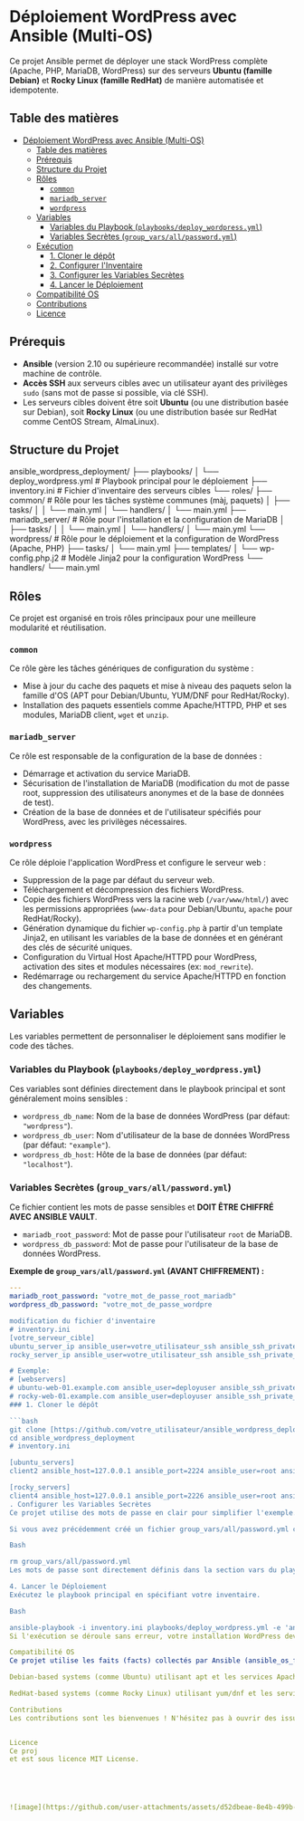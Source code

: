 # Déploiement WordPress avec Ansible (Multi-OS)

Ce projet Ansible permet de déployer une stack WordPress complète (Apache, PHP, MariaDB, WordPress) sur des serveurs **Ubuntu (famille Debian)** et **Rocky Linux (famille RedHat)** de manière automatisée et idempotente.

## Table des matières

- [Déploiement WordPress avec Ansible (Multi-OS)](#déploiement-wordpress-avec-ansible-multi-os)
  - [Table des matières](#table-des-matières)
  - [Prérequis](#prérequis)
  - [Structure du Projet](#structure-du-projet)
  - [Rôles](#rôles)
    - [`common`](#common)
    - [`mariadb_server`](#mariadb_server)
    - [`wordpress`](#wordpress)
  - [Variables](#variables)
    - [Variables du Playbook (`playbooks/deploy_wordpress.yml`)](#variables-du-playbook-playbooksdeploy_wordpressyml)
    - [Variables Secrètes (`group_vars/all/password.yml`)](#variables-secrètes-group_varsallpasswordyml)
  - [Exécution](#exécution)
    - [1. Cloner le dépôt](#1-cloner-le-dépôt)
    - [2. Configurer l'Inventaire](#2-configurer-linventaire)
    - [3. Configurer les Variables Secrètes](#3-configurer-les-variables-secrètes)
    - [4. Lancer le Déploiement](#4-lancer-le-déploiement)
  - [Compatibilité OS](#compatibilité-os)
  - [Contributions](#contributions)
  - [Licence](#licence)

## Prérequis

* **Ansible** (version 2.10 ou supérieure recommandée) installé sur votre machine de contrôle.
* **Accès SSH** aux serveurs cibles avec un utilisateur ayant des privilèges `sudo` (sans mot de passe si possible, via clé SSH).
* Les serveurs cibles doivent être soit **Ubuntu** (ou une distribution basée sur Debian), soit **Rocky Linux** (ou une distribution basée sur RedHat comme CentOS Stream, AlmaLinux).

## Structure du Projet
ansible_wordpress_deployment/
├── playbooks/
│   └── deploy_wordpress.yml  # Playbook principal pour le déploiement
├── inventory.ini             # Fichier d'inventaire des serveurs cibles
└── roles/
    ├── common/               # Rôle pour les tâches système communes (màj, paquets)
    │   ├── tasks/
    │   │   └── main.yml
    │   └── handlers/
    │       └── main.yml
    ├── mariadb_server/       # Rôle pour l'installation et la configuration de MariaDB
    │   ├── tasks/
    │   │   └── main.yml
    │   └── handlers/
    │       └── main.yml
    └── wordpress/            # Rôle pour le déploiement et la configuration de WordPress (Apache, PHP)
        ├── tasks/
        │   └── main.yml
        ├── templates/
        │   └── wp-config.php.j2 # Modèle Jinja2 pour la configuration WordPress
        └── handlers/
            └── main.yml
## Rôles

Ce projet est organisé en trois rôles principaux pour une meilleure modularité et réutilisation.

### `common`

Ce rôle gère les tâches génériques de configuration du système :
* Mise à jour du cache des paquets et mise à niveau des paquets selon la famille d'OS (APT pour Debian/Ubuntu, YUM/DNF pour RedHat/Rocky).
* Installation des paquets essentiels comme Apache/HTTPD, PHP et ses modules, MariaDB client, `wget` et `unzip`.

### `mariadb_server`

Ce rôle est responsable de la configuration de la base de données :
* Démarrage et activation du service MariaDB.
* Sécurisation de l'installation de MariaDB (modification du mot de passe root, suppression des utilisateurs anonymes et de la base de données de test).
* Création de la base de données et de l'utilisateur spécifiés pour WordPress, avec les privilèges nécessaires.

### `wordpress`

Ce rôle déploie l'application WordPress et configure le serveur web :
* Suppression de la page par défaut du serveur web.
* Téléchargement et décompression des fichiers WordPress.
* Copie des fichiers WordPress vers la racine web (`/var/www/html/`) avec les permissions appropriées (`www-data` pour Debian/Ubuntu, `apache` pour RedHat/Rocky).
* Génération dynamique du fichier `wp-config.php` à partir d'un template Jinja2, en utilisant les variables de la base de données et en générant des clés de sécurité uniques.
* Configuration du Virtual Host Apache/HTTPD pour WordPress, activation des sites et modules nécessaires (ex: `mod_rewrite`).
* Redémarrage ou rechargement du service Apache/HTTPD en fonction des changements.

## Variables

Les variables permettent de personnaliser le déploiement sans modifier le code des tâches.

### Variables du Playbook (`playbooks/deploy_wordpress.yml`)


Ces variables sont définies directement dans le playbook principal et sont généralement moins sensibles :

* `wordpress_db_name`: Nom de la base de données WordPress (par défaut: `"wordpress"`).
* `wordpress_db_user`: Nom d'utilisateur de la base de données WordPress (par défaut: `"example"`).
* `wordpress_db_host`: Hôte de la base de données (par défaut: `"localhost"`).

### Variables Secrètes (`group_vars/all/password.yml`)

Ce fichier contient les mots de passe sensibles et **DOIT ÊTRE CHIFFRÉ AVEC ANSIBLE VAULT**.

* `mariadb_root_password`: Mot de passe pour l'utilisateur `root` de MariaDB.
* `wordpress_db_password`: Mot de passe pour l'utilisateur de la base de données WordPress.

**Exemple de `group_vars/all/password.yml` (AVANT CHIFFREMENT) :**

```yaml
---
mariadb_root_password: "votre_mot_de_passe_root_mariadb"
wordpress_db_password: "votre_mot_de_passe_wordpre

modification du fichier d'inventaire
# inventory.ini
[votre_serveur_cible]
ubuntu_server_ip ansible_user=votre_utilisateur_ssh ansible_ssh_private_key_file=/chemin/vers/votre/cle/ssh
rocky_server_ip ansible_user=votre_utilisateur_ssh ansible_ssh_private_key_file=/chemin/vers/votre/cle/ssh

# Exemple:
# [webservers]
# ubuntu-web-01.example.com ansible_user=deployuser ansible_ssh_private_key_file=~/.ssh/id_rsa
# rocky-web-01.example.com ansible_user=deployuser ansible_ssh_private_key_file=~/.ssh/id_rsa
### 1. Cloner le dépôt

```bash
git clone [https://github.com/votre_utilisateur/ansible_wordpress_deployment.git](https://github.com/votre_utilisateur/ansible_wordpress_deployment.git)
cd ansible_wordpress_deployment
# inventory.ini

[ubuntu_servers]
client2 ansible_host=127.0.0.1 ansible_port=2224 ansible_user=root ansible_ssh_pass=P@ssw0rd

[rocky_servers]
client4 ansible_host=127.0.0.1 ansible_port=2226 ansible_user=root ansible_ssh_pass=P@ssw0rd
. Configurer les Variables Secrètes
Ce projet utilise des mots de passe en clair pour simplifier l'exemple. C'est FORTEMENT DÉCONSEILLÉ pour la production. Pour un environnement sécurisé, utilisez Ansible Vault.

Si vous avez précédemment créé un fichier group_vars/all/password.yml chiffré, vous pouvez le supprimer pour cet exemple :

Bash

rm group_vars/all/password.yml
Les mots de passe sont directement définis dans la section vars du playbook playbooks/deploy_wordpress.yml.

4. Lancer le Déploiement
Exécutez le playbook principal en spécifiant votre inventaire.

Bash

ansible-playbook -i inventory.ini playbooks/deploy_wordpress.yml -e 'ansible_ssh_common_args="-o StrictHostKeyChecking=no -o UserKnownHostsFile=/dev/null"'
Si l'exécution se déroule sans erreur, votre installation WordPress devrait être accessible via l'adresse IP ou le nom d'hôte de votre serveur, généralement sur http://votre_serveur_ip_ou_nom_hote:[port_mappé]. Par exemple, pour client2, ce serait http://localhost:8084.

Compatibilité OS
Ce projet utilise les faits (facts) collectés par Ansible (ansible_os_family) pour adapter les tâches aux systèmes d'exploitation. Il prend en charge :

Debian-based systems (comme Ubuntu) utilisant apt et les services Apache (apache2) et MariaDB (mariadb).

RedHat-based systems (comme Rocky Linux) utilisant yum/dnf et les services HTTPD (httpd) et MariaDB (mariadb).

Contributions
Les contributions sont les bienvenues ! N'hésitez pas à ouvrir des issues ou soumettre des Pull Requests.


Licence
Ce proj
et est sous licence MIT License.





![image](https://github.com/user-attachments/assets/d52dbeae-8e4b-499b-95f3-8a8b0b6996c1)
